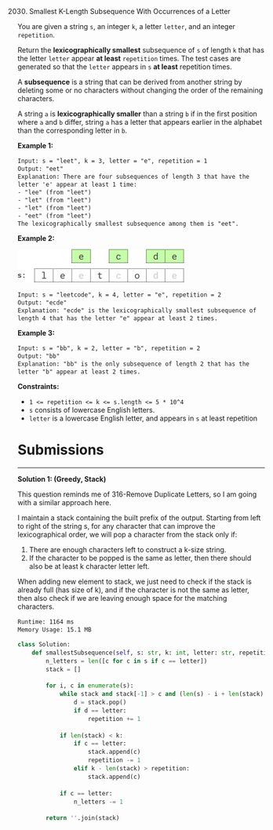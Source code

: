 2030. Smallest K-Length Subsequence With Occurrences of a Letter

You are given a string `s`, an integer `k`, a letter `letter`, and an integer `repetition`.

Return the **lexicographically smallest** subsequence of `s` of length `k` that has the letter `letter` appear **at least** `repetition` times. The test cases are generated so that the `letter` appears in `s` **at least** repetition times.

A **subsequence** is a string that can be derived from another string by deleting some or no characters without changing the order of the remaining characters.

A string `a` is **lexicographically smaller** than a string `b` if in the first position where `a` and `b` differ, string `a` has a letter that appears earlier in the alphabet than the corresponding letter in `b`.

 

**Example 1:**
```
Input: s = "leet", k = 3, letter = "e", repetition = 1
Output: "eet"
Explanation: There are four subsequences of length 3 that have the letter 'e' appear at least 1 time:
- "lee" (from "leet")
- "let" (from "leet")
- "let" (from "leet")
- "eet" (from "leet")
The lexicographically smallest subsequence among them is "eet".
```

**Example 2:**

![img/2030_smallest-k-length-subsequence.png](img/2030_smallest-k-length-subsequence.png)
```
Input: s = "leetcode", k = 4, letter = "e", repetition = 2
Output: "ecde"
Explanation: "ecde" is the lexicographically smallest subsequence of length 4 that has the letter "e" appear at least 2 times.
```

**Example 3:**
```
Input: s = "bb", k = 2, letter = "b", repetition = 2
Output: "bb"
Explanation: "bb" is the only subsequence of length 2 that has the letter "b" appear at least 2 times.
```

**Constraints:**

* `1 <= repetition <= k <= s.length <= 5 * 10^4`
* `s` consists of lowercase English letters.
* `letter` is a lowercase English letter, and appears in `s` at least repetition

# Submissions
---
**Solution 1: (Greedy, Stack)**

This question reminds me of 316-Remove Duplicate Letters, so I am going with a similar approach here.

I maintain a stack containing the built prefix of the output. Starting from left to right of the string s, for any character that can improve the lexicographical order, we will pop a character from the stack only if:
1. There are enough characters left to construct a k-size string.
2. If the character to be popped is the same as letter, then there should also be at least k character letter left.

When adding new element to stack, we just need to check if the stack is already full (has size of k), and if the character is not the same as letter, then also check if we are leaving enough space for the matching characters.

```
Runtime: 1164 ms
Memory Usage: 15.1 MB
```
```python
class Solution:
    def smallestSubsequence(self, s: str, k: int, letter: str, repetition: int) -> str:
        n_letters = len([c for c in s if c == letter])
        stack = []
        
        for i, c in enumerate(s):
            while stack and stack[-1] > c and (len(s) - i + len(stack) > k) and (stack[-1] != letter or n_letters > repetition):
                d = stack.pop()
                if d == letter:
                    repetition += 1
                
            if len(stack) < k:
                if c == letter:
                    stack.append(c)
                    repetition -= 1
                elif k - len(stack) > repetition:
                    stack.append(c)
            
            if c == letter:
                n_letters -= 1
            
        return ''.join(stack)
```
